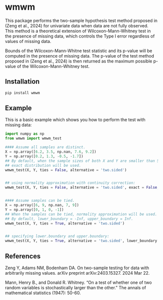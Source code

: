 
<!-- README.md is generated from README.Rmd. Please edit that file -->

# wmwm

<!-- badges: start -->
<!-- badges: end -->

This package performs the two-sample hypothesis test method proposed in 
(Zeng et al., 2024) for univariate data when data are not fully observed. 
This method is a theoretical extension of Wilcoxon-Mann-Whitney test in 
the presence of missing data, which controls the Type I error regardless 
of values of missing data.

Bounds of the Wilcoxon-Mann-Whitne test statistic and its p-value will be 
computed in the presence of missing data. The p-value of the test method 
proposed in (Zeng et al., 2024) is then returned as the maximum possible 
p-value of the Wilcoxon-Mann-Whitney test.

## Installation

``` sh
pip install wmwm
```

## Example

This is a basic example which shows you how to perform the test with
missing data:

``` python
import numpy as np
from wmwm import wmwm_test

#### Assume all samples are distinct.
X = np.array([6.2, 3.5, np.nan, 7.6, 9.2])
Y = np.array([0.2, 1.3, -0.5, -1.7])
## By default, when the sample sizes of both X and Y are smaller than 50,
## exact distribution will be used.
wmwm_test(X, Y, ties = False, alternative = 'two.sided')


## using normality approximation with continuity correction:
wmwm_test(X, Y, ties = False, alternative = 'two.sided', exact = False, correct = True)


#### Assume samples can be tied.
X = np.array([6, 9, np.nan, 7, 9])
Y = np.array([0, 1, 0, -1])
## When the samples can be tied, normality approximation will be used.
## By default, lower_boundary = -Inf, upper_boundary = Inf.
wmwm_test(X, Y, ties = True, alternative = 'two.sided')


## specifying lower.boundary and upper.boundary:
wmwm_test(X, Y, ties = True, alternative = 'two.sided', lower_boundary = -1, upper_boundary = 9)


```

## References

Zeng Y, Adams NM, Bodenham DA. On two-sample testing for data with
arbitrarily missing values. arXiv preprint arXiv:2403.15327. 2024 Mar
22.

Mann, Henry B., and Donald R. Whitney. “On a test of whether one of two
random variables is stochastically larger than the other.” The annals of
mathematical statistics (1947): 50-60.
